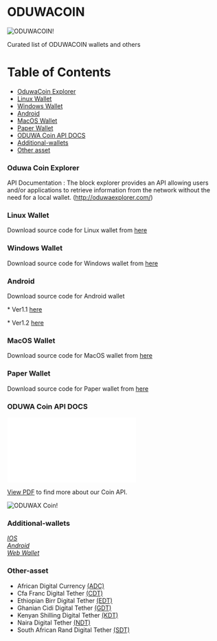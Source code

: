 # ODUWACOIN

![ODUWACOIN!](docs/images/oduwa-coin.png "ODUWACOIN")

Curated list of ODUWACOIN wallets and others

# Table of Contents

- [OduwaCoin Explorer](#OduwaCoin-Explorer)
- [Linux Wallet](#linux-wallet)
- [Windows Wallet](#windows-wallet)
- [Android](#android)
- [MacOS Wallet](#macos-wallet)
- [Paper Wallet](#paper-wallet)
- [ODUWA Coin API DOCS](#oduwa-coin-api-docs)
- [Additional-wallets](#additional-wallets)
- [Other asset](#other-asset)

### Oduwa Coin Explorer

API Documentation : The block explorer provides an API allowing users and/or applications to retrieve information from the network without the need for a local wallet. (http://oduwaexplorer.com/)<br>

### Linux Wallet

Download source code for Linux wallet from <a href="docs/linux-wallet/OduwaCoin-qt-Linux.zip" download> here </a> 

### Windows Wallet

Download source code for Windows wallet from <a href="docs/windows-wallet/OduwaCoin-qt-windows.zip" download> here </a> 

### Android

Download source code for Android wallet 

\* Ver1.1 <a href="docs/android/oduwa-coin-1.1/com.oduwa1.1.apk" download>here</a> 

\* Ver1.2 <a href="docs/android/odwua-coin-1.2/com.oduwa-v1.2.apk" download>here </a> 

### MacOS Wallet

Download source code for MacOS wallet from <a href="docs/mac-wallet/OduwaCoin-qt-MacOS.zip" download> here </a>

### Paper Wallet

Download source code for Paper wallet from <a href="/docs/paper-wallet/paper.zip" download> here </a> 

### ODUWA Coin API DOCS

<object data="docs/owc_document.pdf" type="application/pdf" width="700px" height="700px">
    <embed src="docs/owc_document.pdf">
        <p><a href="docs/owc_document.pdf">View PDF</a> to find more about our Coin API.</p>
    </embed>
</object>

![ODUWAX Coin!](docs/images/oduwa.png "ODUWA Coin")

### Additional-wallets
*[IOS ](https://apple.co/2ESvYLD)<br>* 
*[Android ](http://bit.ly/2Sm4HEt)<br>*
*[Web Wallet ](http://bit.ly/2FIirmS)<br>*

### Other-asset

- African Digital Currency <a href="docs/source-code/adc/">(ADC)</a>
- Cfa Franc Digital Tether <a href="docs/source-code/cdt/contract.sol">(CDT)</a>
- Ethiopian Birr Digital Tether <a href="docs/source-code/edt/contract.sol">(EDT)</a>
- Ghanian Cidi Digital Tether <a href="docs/source-code/gdt/contract.sol">(GDT)</a>
- Kenyan Shilling Digital Tether <a href="docs/source-code/kdt/contract.sol">(KDT)</a>
- Naira Digital Tether <a href="docs/source-code/ndt/contract.sol">(NDT)</a>
- South African Rand Digital Tether <a href="docs/source-code/sdt/contract.sol">(SDT)</a>
